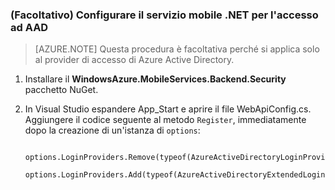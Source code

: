 ﻿### (Facoltativo) Configurare il servizio mobile .NET per l'accesso ad AAD

>[AZURE.NOTE] Questa procedura è facoltativa perché si applica solo al provider di accesso di Azure Active Directory.

1. Installare il **WindowsAzure.MobileServices.Backend.Security** pacchetto NuGet.

2. In Visual Studio espandere App_Start e aprire il file WebApiConfig.cs. Aggiungere il codice seguente al metodo  `Register`, immediatamente dopo la creazione di un'istanza di  `options`:

        options.LoginProviders.Remove(typeof(AzureActiveDirectoryLoginProvider));
        options.LoginProviders.Add(typeof(AzureActiveDirectoryExtendedLoginProvider));


<!--HONumber=42-->
